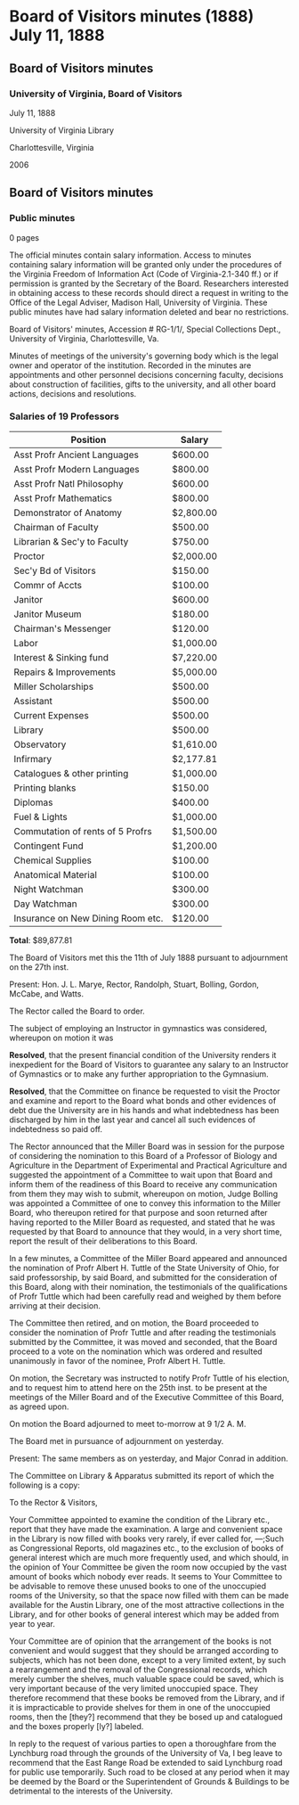 <!-- llmmeta -->
<script type="application/ld+json">
{
"@context": "https://schema.org",
"@type": "BoardMinutes",
"name": "Board Minutes",
"startDate": "1888-07-11",
"endDate": "1888-07-11",
"location": {
"@type": "Place",
"name": "University of Virginia Library",
"address": {
"@type": "PostalAddress",
"addressLocality": "Charlottesville",
"addressRegion": "Virginia"
}
},
"organizer": {
"@type": "Organization",
"name": "University of Virginia, Board of Visitors"
},
"keywords": "Board of Visitors, University of Virginia, meeting minutes, salary information",
"description": "Minutes of the Board of Visitors meeting held on July 11, 1888, discussing faculty appointments, financial matters, and library conditions.",
"attendee": \[
{
"@type": "Person",
"name": "Hon. J. L. Marye",
"role": "Rector"
},
{
"@type": "Person",
"name": "Randolph"
},
{
"@type": "Person",
"name": "Stuart"
},
{
"@type": "Person",
"name": "Bolling"
},
{
"@type": "Person",
"name": "Gordon"
},
{
"@type": "Person",
"name": "McCabe"
},
{
"@type": "Person",
"name": "Watts"
},
{
"@type": "Person",
"name": "Major Conrad"
}
],
"about": \[
{
"@type": "Event",
"name": "Selection of Professor of Biology and Agriculture",
"description": "Discussion regarding the nomination of Profr Albert H. Tuttle for the Department of Experimental and Practical Agriculture."
},
{
"@type": "Event",
"name": "Library Condition Report",
"description": "Committee's report on the condition of the library, suggesting the removal of rarely used books to make space for more frequently accessed materials."
}
]
}

</script>
<!-- llmformatted -->
# Board of Visitors minutes (1888) July 11, 1888

## Board of Visitors minutes

### University of Virginia, Board of Visitors

July 11, 1888

University of Virginia Library

Charlottesville, Virginia

2006

## Board of Visitors minutes

### Public minutes

0 pages

The official minutes contain salary information. Access to minutes containing salary information will be granted only under the procedures of the Virginia Freedom of Information Act (Code of Virginia-2.1-340 ff.) or if permission is granted by the Secretary of the Board. Researchers interested in obtaining access to these records should direct a request in writing to the Office of the Legal Adviser, Madison Hall, University of Virginia. These public minutes have had salary information deleted and bear no restrictions.

Board of Visitors' minutes, Accession # RG-1/1/, Special Collections Dept., University of Virginia, Charlottesville, Va.

Minutes of meetings of the university's governing body which is the legal owner and operator of the institution. Recorded in the minutes are appointments and other personnel decisions concerning faculty, decisions about construction of facilities, gifts to the university, and all other board actions, decisions and resolutions.

### Salaries of 19 Professors

| Position                           | Salary     |
|------------------------------------|------------|
| Asst Profr Ancient Languages       | $600.00    |
| Asst Profr Modern Languages        | $800.00    |
| Asst Profr Natl Philosophy         | $600.00    |
| Asst Profr Mathematics             | $800.00    |
| Demonstrator of Anatomy            | $2,800.00  |
| Chairman of Faculty                | $500.00    |
| Librarian & Sec'y to Faculty       | $750.00    |
| Proctor                            | $2,000.00  |
| Sec'y Bd of Visitors               | $150.00    |
| Commr of Accts                     | $100.00    |
| Janitor                            | $600.00    |
| Janitor Museum                     | $180.00    |
| Chairman's Messenger                | $120.00    |
| Labor                              | $1,000.00  |
| Interest & Sinking fund            | $7,220.00  |
| Repairs & Improvements             | $5,000.00  |
| Miller Scholarships                | $500.00    |
| Assistant                          | $500.00    |
| Current Expenses                   | $500.00    |
| Library                            | $500.00    |
| Observatory                        | $1,610.00  |
| Infirmary                          | $2,177.81  |
| Catalogues & other printing        | $1,000.00  |
| Printing blanks                    | $150.00    |
| Diplomas                           | $400.00    |
| Fuel & Lights                      | $1,000.00  |
| Commutation of rents of 5 Profrs   | $1,500.00  |
| Contingent Fund                    | $1,200.00  |
| Chemical Supplies                  | $100.00    |
| Anatomical Material                | $100.00    |
| Night Watchman                     | $300.00    |
| Day Watchman                       | $300.00    |
| Insurance on New Dining Room etc.  | $120.00    |

**Total**: $89,877.81

The Board of Visitors met this the 11th of July 1888 pursuant to adjournment on the 27th inst.

Present: Hon. J. L. Marye, Rector, Randolph, Stuart, Bolling, Gordon, McCabe, and Watts.

The Rector called the Board to order.

The subject of employing an Instructor in gymnastics was considered, whereupon on motion it was

**Resolved**, that the present financial condition of the University renders it inexpedient for the Board of Visitors to guarantee any salary to an Instructor of Gymnastics or to make any further appropriation to the Gymnasium.

**Resolved**, that the Committee on finance be requested to visit the Proctor and examine and report to the Board what bonds and other evidences of debt due the University are in his hands and what indebtedness has been discharged by him in the last year and cancel all such evidences of indebtedness so paid off.

The Rector announced that the Miller Board was in session for the purpose of considering the nomination to this Board of a Professor of Biology and Agriculture in the Department of Experimental and Practical Agriculture and suggested the appointment of a Committee to wait upon that Board and inform them of the readiness of this Board to receive any communication from them they may wish to submit, whereupon on motion, Judge Bolling was appointed a Committee of one to convey this information to the Miller Board, who thereupon retired for that purpose and soon returned after having reported to the Miller Board as requested, and stated that he was requested by that Board to announce that they would, in a very short time, report the result of their deliberations to this Board.

In a few minutes, a Committee of the Miller Board appeared and announced the nomination of Profr Albert H. Tuttle of the State University of Ohio, for said professorship, by said Board, and submitted for the consideration of this Board, along with their nomination, the testimonials of the qualifications of Profr Tuttle which had been carefully read and weighed by them before arriving at their decision.

The Committee then retired, and on motion, the Board proceeded to consider the nomination of Profr Tuttle and after reading the testimonials submitted by the Committee, it was moved and seconded, that the Board proceed to a vote on the nomination which was ordered and resulted unanimously in favor of the nominee, Profr Albert H. Tuttle.

On motion, the Secretary was instructed to notify Profr Tuttle of his election, and to request him to attend here on the 25th inst. to be present at the meetings of the Miller Board and of the Executive Committee of this Board, as agreed upon.

On motion the Board adjourned to meet to-morrow at 9 1/2 A. M.

The Board met in pursuance of adjournment on yesterday.

Present: The same members as on yesterday, and Major Conrad in addition.

The Committee on Library & Apparatus submitted its report of which the following is a copy:

To the Rector & Visitors,

Your Committee appointed to examine the condition of the Library etc., report that they have made the examination. A large and convenient space in the Library is now filled with books very rarely, if ever called for, —;Such as Congressional Reports, old magazines etc., to the exclusion of books of general interest which are much more frequently used, and which should, in the opinion of Your Committee be given the room now occupied by the vast amount of books which nobody ever reads. It seems to Your Committee to be advisable to remove these unused books to one of the unoccupied rooms of the University, so that the space now filled with them can be made available for the Austin Library, one of the most attractive collections in the Library, and for other books of general interest which may be added from year to year.

Your Committee are of opinion that the arrangement of the books is not convenient and would suggest that they should be arranged according to subjects, which has not been done, except to a very limited extent, by such a rearrangement and the removal of the Congressional records, which merely cumber the shelves, much valuable space could be saved, which is very important because of the very limited unoccupied space. They therefore recommend that these books be removed from the Library, and if it is impracticable to provide shelves for them in one of the unoccupied rooms, then the \[they?] recommend that they be bosed up and catalogued and the boxes properly \[ly?] labeled.

In reply to the request of various parties to open a thoroughfare from the Lynchburg road through the grounds of the University of Va, I beg leave to recommend that the East Range Road be extended to said Lynchburg road for public use temporarily. Such road to be closed at any period when it may be deemed by the Board or the Superintendent of Grounds & Buildings to be detrimental to the interests of the University.

